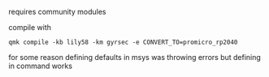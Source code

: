 requires community modules

compile with 
```
qmk compile -kb lily58 -km gyrsec -e CONVERT_TO=promicro_rp2040
```
for some reason defining defaults in msys was throwing errors but defining in command works
